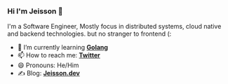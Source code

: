 ### Hi I'm Jeisson 👋

I'm a Software Engineer, Mostly focus in distributed systems, cloud native and backend technologies. but no stranger to frontend (:

- 🌱 I’m currently learning **[Golang](https://golang.org/ "Golang")**
- 📫 How to reach me: **[Twitter](https://twitter.com/JeissonK19 "Twitter")**
- 😄 Pronouns: He/Him
- ✍️  Blog: **[Jeisson.dev](https://jeisson.dev/blog)**
